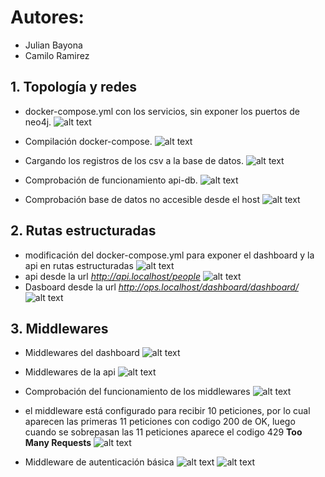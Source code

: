 # Autores:
 - Julian Bayona
 - Camilo Ramirez

## 1. Topología y redes
 - docker-compose.yml con los servicios, sin exponer los puertos de neo4j.
 ![alt text](image.png)

 - Compilación docker-compose.
 ![alt text](image-1.png)

 - Cargando los registros de los csv a la base de datos.
 ![alt text](image-2.png) 

 - Comprobación de funcionamiento api-db.
 ![alt text](image-3.png) 

 - Comprobación base de datos no accesible desde el host 
 ![alt text](image-4.png) 


## 2. Rutas estructuradas
 - modificación del docker-compose.yml para exponer el dashboard y la api en rutas estructuradas
 ![alt text](image-5.png)
 - api desde la url *http://api.localhost/people*
 ![alt text](image-6.png)
 - Dasboard desde la url *http://ops.localhost/dashboard/dashboard/* 
 ![alt text](image-7.png)

## 3. Middlewares
 - Middlewares del dashboard
 ![alt text](image-8.png)

 - Middlewares de la api
 ![alt text](image-9.png)

 - Comprobación del funcionamiento de los middlewares
 ![alt text](image-10.png)

 - el middleware está configurado para recibir 10 peticiones, por lo cual aparecen las primeras 11 peticiones con codigo 200 de OK, luego cuando se sobrepasan las 11 peticiones aparece el codigo 429 **Too Many Requests** 
 ![alt text](image-11.png)

 - Middleware de autenticación básica
 ![alt text](image-12.png)
  ![alt text](image-13.png)